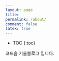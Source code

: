 ```yaml
---
layout: page
title:
permalink: /about/
comment: false
latex: true
---
```

* TOC
{:toc}

코드숨 기술블로그 입니다.
